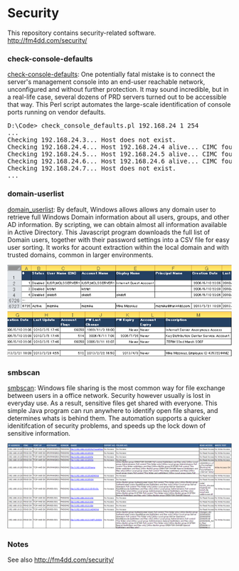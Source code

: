 # Security

This repository contains security-related software.
http://fm4dd.com/security/

### check-console-defaults

[check-console-defaults](check-console-defaults): One potentially fatal mistake is to connect the server's management console into an end-user reachable network, unconfigured and without further protection. It may sound incredible, but in a real-life case, several dozens of PRD servers turned out to be accessible that way.  This Perl script automates the large-scale identification of console ports running on vendor defaults.

<pre>D:\Code> check_console_defaults.pl 192.168.24 1 254
...
Checking 192.168.24.3... Host does not exist.
Checking 192.168.24.4... Host 192.168.24.4 alive... CIMC found! ...Default Login success!
Checking 192.168.24.5... Host 192.168.24.5 alive... CIMC found! ...Default Login success!
Checking 192.168.24.6... Host 192.168.24.6 alive... CIMC found! ...Default Login failed.
Checking 192.168.24.7... Host does not exist.
...</pre>

### domain-userlist

[domain_userlist](domain_userlist): By default, Windows allows allows any domain user to retrieve full Windows Domain information about all users, groups, and other AD information. By scripting, we can obtain almost all information available in Active Directory. This Javascript program downloads the full list of Domain users, together with their password settings into a CSV file for easy user sorting. It works for acount extraction within the local domain and with trusted domains, common in larger environments.

![](domain_userlist/images/domain-userlist-csvfile1.png)
![](domain_userlist/images/domain-userlist-csvfile2.png)

### smbscan

[smbscan](smbscan): Windows file sharing is the most common way for file exchange between users in a office network. Security however usually is lost in everyday use. As a result, sensitive files get shared with everyone. This simple Java program can run anywhere to identify open file shares, and determines whats is behind them. The automation supports a quicker idenitifcation of security problems, and speeds up the lock down of sensitive information.

![](smbscan/images/smbscan-example.png)

### Notes

See also http://fm4dd.com/security/
